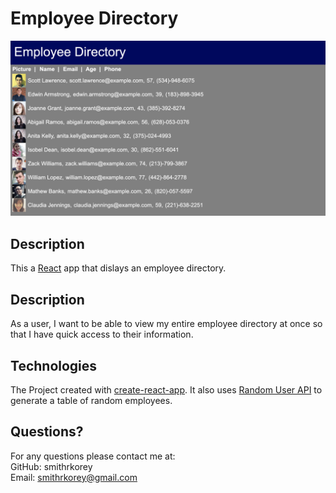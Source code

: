 # Employee Directory
![Employee Directory Screenshot](employee-directory.png)

## Description
This a [React](https://reactjs.org/) app that dislays an employee directory.     

## Description
As a user, I want to be able to view my entire employee directory at once so that I have quick access to their information.

## Technologies
The Project created with [create-react-app](https://reactjs.org/docs/create-a-new-react-app.html#create-react-app). It also uses [Random User API](https://randomuser.me/) to generate a table of random employees.

 ## Questions?
For any questions please contact me at:<br/>
GitHub: smithrkorey<br/>
Email: smithrkorey@gmail.com
  
